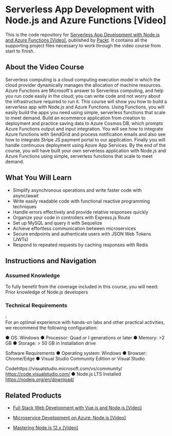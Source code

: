 # Serverless App Development with Node.js and Azure Functions [Video]
This is the code repository for [Serverless App Development with Node.js and Azure Functions [Video]](https://www.packtpub.com/virtualization-and-cloud/serverless-app-development-nodejs-and-azure-functions-video?utm_source=github&utm_medium=repository&utm_campaign=9781789802870), published by [Packt](https://www.packtpub.com/?utm_source=github). It contains all the supporting project files necessary to work through the video course from start to finish.
## About the Video Course
Serverless computing is a cloud computing execution model in which the cloud provider dynamically manages the allocation of machine resources. Azure Functions are Microsoft's answer to Serverless computing, and help you run code easily in the cloud; you can write code and not worry about the infrastructure required to run it. 
This course will show you how to build a serverless app with Node.js and Azure Functions. Using Functions, you will easily build the apps you need using simple, serverless functions that scale to meet demand. Build an ecommerce application from creation to deployment and practice saving data to Azure Cosmos DB, which prompts Azure Functions output and input integration. You will see how to integrate Azure functions with SendGrid and process notification emails and also see how to integrate Stripe JS payment portal to our application. Finally you will handle continuous deployment using Azure App Services.
By the end of the course, you will have built your own serverless application with Node.js and Azure Functions using simple, serverless functions that scale to meet demand.

<H2>What You Will Learn</H2>
<DIV class=book-info-will-learn-text>
<UL>
<LI>Simplify asynchronous operations and write faster code with async/await 
<LI>Write easily readable code with functional reactive programming techniques 
<LI>Handle errors effectively and provide relative responses quickly 
<LI>Organize your code in controllers with Express.js Route 
<LI>Set up MySQL and query it with Sequelize 
<LI>Achieve effortless communication between microservices 
<LI>Secure endpoints and authenticate users with JSON Web Tokens (JWTs) 
<LI>Respond to repeated requests by caching responses with Redis </LI></UL></DIV>

## Instructions and Navigation
### Assumed Knowledge
To fully benefit from the coverage included in this course, you will need:<br/>
Prior knowledge of Node.js developers 
### Technical Requirements
:<br/>
For an optimal experience with hands-on labs and other practical activities, we recommend the following configuration:

●        OS: Windows
●        Processor: Quad or I generations or later
●        Memory: >2 GB
●        Storage:  > 50 GB in Installation drive

Software Requirements
●        Operating system: Windows
●        Browser: Chrome/Edge
●        Visual Studio Community Edition or Visual Studio

Codehttps://visualstudio.microsoft.com/vs/community/
https://code.visualstudio.com/
●        Node.js LTS Installed https://nodejs.org/en/download/

## Related Products
* [Full Stack Web Development with Vue.js and Node.js [Video]](https://www.packtpub.com/web-development/full-stack-web-development-vuejs-and-nodejs-video?utm_source=github&utm_medium=repository&utm_campaign=9781789345094)

* [Microservice Development on Azure: Node.js [Video]](https://www.packtpub.com/application-development/microservice-development-azure-nodejs-video?utm_source=github&utm_medium=repository&utm_campaign=9781789802467)

* [Mastering Node.js 12.x [Video]](https://www.packtpub.com/application-development/mastering-nodejs-12x-video?utm_source=github&utm_medium=repository&utm_campaign=9781789539899)

